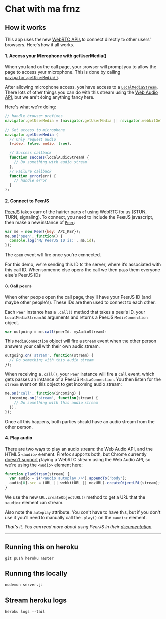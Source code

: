 Chat with ma frnz
================

## How it works
This app uses the new [WebRTC APIs](http://www.html5rocks.com/en/tutorials/webrtc/basics/) to connect directly to other users' browsers. Here's how it all works.

#### 1. Access your Microphone with getUserMedia()
When you land on the call page, your browser will prompt you to allow the page to access your microphone. This is done by calling [`navigator.getUserMedia()`](https://developer.mozilla.org/en-US/docs/NavigatorUserMedia.getUserMedia).

After allowing microphone access, you have access to a [`LocalMediaStream`](https://developer.mozilla.org/en-US/docs/Web/API/MediaStream_API#LocalMediaStream). There lots of other things you can do with this stream using the [Web Audio API](http://www.html5rocks.com/en/tutorials/webaudio/intro/), but we are't doing anything fancy here.

Here's what we're doing:
```javascript
// handle browser prefixes
navigator.getUserMedia = (navigator.getUserMedia || navigator.webkitGetUserMedia || navigator.mozGetUserMedia || navigator.msGetUserMedia);
  
// Get access to microphone
navigator.getUserMedia (
  // Only request audio
  {video: false, audio: true},
    
  // Success callback
  function success(localAudioStream) {
    // Do something with audio stream
  },
  // Failure callback
  function error(err) {
    // handle error
  }
);
```

#### 2. Connect to PeerJS
[PeerJS](http://peerjs.com) takes care of the hairier parts of using WebRTC for us (STUN, TURN, signaling). To connect, you need to include the PeerJS javascript, then make a new instance of [`Peer`](http://peerjs.com/docs/#api):

```javascript
var me = new Peer({key: API_KEY});
me.on('open', function() {
  console.log('My PeerJS ID is:', me.id);
});
```

The `open` event will fire once you're connected.

For this demo, we're sending this ID to the server, where it's associated with this call ID. When someone else opens the call we then pass them everyone else's PeerJS IDs.

#### 3. Call peers
When other people open the call page, they'll have your PeerJS ID (and maybe other people's). These IDs are then used to connect to each other.

Each `Peer` instance has a `.call()` method that takes a peer's ID, your `LocalMediaStream` as arguments and returns a PeerJS `MediaConnection` object.

```javascript
var outgoing = me.call(peerId, myAudioStream);
```

This `MediaConnection` object will fire a `stream` event when the other person answers your call with their own audio stream.

```javascript
outgoing.on('stream', function(stream) {
  // Do something with this audio stream
});
```

When receiving a `.call()`, your `Peer` instance will fire a `call` event, which gets passes an instance of a PeerJS `MediaConnection`. You then listen for the `stream` event on this object to get incoming audio stream:

```javascript
me.on('call', function(incoming) {
  incoming.on('stream', function(stream) {
    // Do something with this audio stream
  });
});
```

Once all this happens, both parties should have an audio stream from the other person.

#### 4. Play audio
There are two ways to play an audio stream: the Web Audio API, and the HTML5 `<audio>` element. Firefox supports both, but Chrome currently [doesn't support](https://code.google.com/p/chromium/issues/detail?can=2&q=121673&colspec=ID%20Pri%20M%20Iteration%20ReleaseBlock%20Cr%20Status%20Owner%20Summary%20OS%20Modified&id=121673) playing a WebRTC stream using the Web Audio API, so we're using the `<audio>` element here:

```javascript
function playStream(stream) {
  var audio = $('<audio autoplay />').appendTo('body');
  audio[0].src = (URL || webkitURL || mozURL).createObjectURL(stream);
}
```

We use the new `URL.createObjectURL()` method to get a URL that the `<audio>` element can stream.

Also note the `autoplay` attribute. You don't have to have this, but if you don't use it you'll need to manually call the `.play()` on the `<audio>` element.

*That's it. You can read more about using PeerJS in their [documentation](http://peerjs.com/docs/).*

-------------------------------
## Running this on heroku
```
git push heroku master
```
## Running this locally
```
nodemon server.js
```

## Stream heroku logs
```
heroku logs --tail
```
